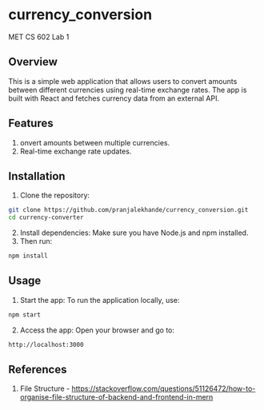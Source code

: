 # currency_conversion
MET CS 602 Lab 1 

## Overview 
This is a simple web application that allows users to convert amounts between different currencies using real-time exchange rates. The app is built with React and fetches currency data from an external API.

## Features
1. onvert amounts between multiple currencies.
2. Real-time exchange rate updates.

## Installation
1. Clone the repository:
```bash
git clone https://github.com/pranjalekhande/currency_conversion.git
cd currency-converter
```
2. Install dependencies: Make sure you have Node.js and npm installed. 
3. Then run:
```bash
npm install
```

## Usage

1.  Start the app: To run the application locally, use:
```bash
npm start
```

2. Access the app: Open your browser and go to:
```bash
http://localhost:3000
```


## References
1. File Structure - https://stackoverflow.com/questions/51126472/how-to-organise-file-structure-of-backend-and-frontend-in-mern
